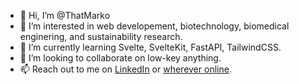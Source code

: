 - 👋 Hi, I’m @ThatMarko
- 👀 I’m interested in web developement, biotechnology, biomedical enginering, and sustainability research.
- 🌱 I’m currently learning Svelte, SvelteKit, FastAPI, TailwindCSS.
- 💞️ I’m looking to collaborate on low-key anything.
- 📫 Reach out to me on [LinkedIn](https://www.linkedin.com/in/mbogos2/) or [wherever online](https://markobog.me).

<!---
ThatMarko/ThatMarko is a ✨ special ✨ repository because its `README.md` (this file) appears on your GitHub profile.
You can click the Preview link to take a look at your changes.
--->
